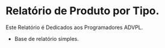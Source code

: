# Relatório de Produto por Tipo.
  
  Este Relatório é Dedicados aos Programadores ADVPL.
  
  * Base de relatório simples.

